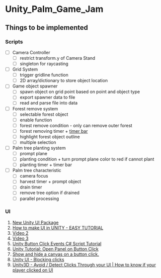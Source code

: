 # Unity_Palm_Game_Jam
## Things to be implemented
### Scripts
- [ ] Camera Controller
  - [ ] restrict transform.y of Camera Stand
  - [ ] singleton for raycasting
- [ ] Grid System
  - [ ] trigger gridline function
  - [ ] 2D array/dictionary to store object location
- [ ] Game object spawner
  - [ ] spawn object on grid point based on point and object type
  - [ ] export spawner data to file
  - [ ] read and parse file into data
- [ ] Forest remove system
  - [ ] selectable forest object
  - [ ] enable function
  - [ ] forest remove condition - only can remove outer forest
  - [ ] forest removing timer + [timer bar](https://www.programmersought.com/article/98263894475/)
  - [ ] highlight forest object outline
  - [ ] multiple selection
- [ ] Palm tree planting system
  - [ ] prompt plane
  - [ ] planting condition + turn prompt plane color to red if cannot plant
  - [ ] planting timer + timer bar
- [ ] Palm tree characteristic
  - [ ] camera focus
  - [ ] harvest timer + prompt object
  - [ ] drain timer
  - [ ] remove tree option if drained
  - [ ] parallel processing

### UI
1. [New Unity UI Package](https://docs.unity3d.com/Packages/com.unity.ugui@1.0/manual/index.html)
2. [How to make UI in UNITY - EASY TUTORIAL](https://www.youtube.com/watch?v=_RIsfVOqTaE)
3. [Video 2](https://www.youtube.com/watch?v=VHFJgQraVUs)
4. [Video 3](https://www.youtube.com/watch?v=Ad-Q9hYCnCg)
5. [Unity Button Click Events C# Script Tutorial](https://www.youtube.com/watch?v=kdkrjCF0KCo)
6. [Unity Tutorial: Open Panel on Button Click](https://www.youtube.com/watch?v=LziIlLB2Kt4)
7. [Show and hide a canvas on a button click.](https://answers.unity.com/questions/1120426/show-and-hide-a-canvas-on-a-button-click.html)
8. [Unity UI - Blocking clicks](https://www.youtube.com/watch?v=EVZiv7DLU6E&app=desktop)
9. [Unity3D - Avoid / Detect Clicks Through your UI | How to know if your player clicked on UI](https://www.youtube.com/watch?v=rATAnkClkWU)